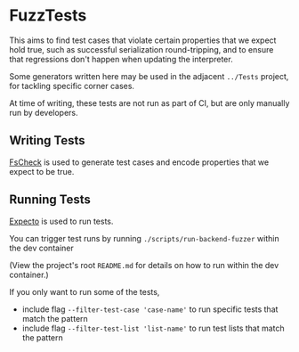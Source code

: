 # FuzzTests

This aims to find test cases that violate certain properties that we expect
hold true, such as successful serialization round-tripping, and to ensure that
regressions don't happen when updating the interpreter.

Some generators written here may be used in the adjacent `../Tests` project,
for tackling specific corner cases.

At time of writing, these tests are not run as part of CI, but are only
manually run by developers.

## Writing Tests

[FsCheck](https://fscheck.github.io/FsCheck/) is used to generate test cases
and encode properties that we expect to be true.

## Running Tests

[Expecto](https://github.com/haf/expecto) is used to run tests.

You can trigger test runs by running `./scripts/run-backend-fuzzer` within the
dev container

(View the project's root `README.md` for details on how to run within the dev
container.)

If you only want to run some of the tests,
- include flag `--filter-test-case 'case-name'` to run specific tests that
  match the pattern
- include flag `--filter-test-list 'list-name'` to run test lists that match
  the pattern